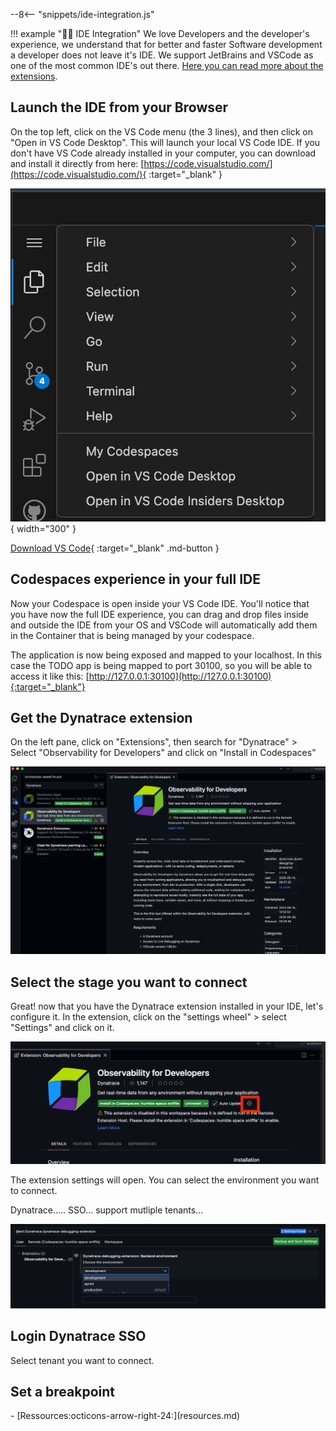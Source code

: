 --8<-- "snippets/ide-integration.js"

!!! example "🧑‍💻 IDE Integration"
    We love Developers and the developer's experience, we understand that for better and faster Software development a developer does not leave it's IDE. We support JetBrains and VSCode as one of the most common IDE's out there. [Here you can read more about the extensions](https://docs.dynatrace.com/docs/observe/applications-and-microservices/developer-observability/offering-capabilities/ide-integration).


## Launch the IDE from your Browser

On the top left, click on the VS Code menu (the 3 lines), and then click on "Open in VS Code Desktop". This will launch your local VS Code IDE. If you don't have VS Code already installed in your computer, you can download and install it directly from here: [https://code.visualstudio.com/](https://code.visualstudio.com/){ :target="_blank" }

![vscode menu](img/vscode_web_menu.png){ width="300" }

[Download VS Code](https://code.visualstudio.com){ :target="_blank" .md-button }

## Codespaces experience in your full IDE

Now your Codespace is open inside your VS Code IDE. You'll notice that you have now the full IDE experience, you can drag and drop files inside and outside the IDE from your OS and VSCode will automatically add them in the Container that is being managed by your codespace. 

The application is now being exposed and mapped to your localhost. In this case the TODO app is being mapped to port 30100, so you will be able to access it like this: [http://127.0.0.1:30100](http://127.0.0.1:30100){:target="_blank"}

## Get the Dynatrace extension

On the left pane, click on "Extensions", then search for "Dynatrace" > Select "Observability for Developers" and click on "Install in Codespaces"

![vscode menu](img/ide_extension.jpg)


## Select the stage you want to connect

Great! now that you have the Dynatrace extension installed in your IDE, let's configure it. In the extension, click on the "settings wheel" > select "Settings" and click on it.


![vscode menu](img/ide_extension_settings.jpg)

The extension settings will open. You can select the environment you want to connect. 

Dynatrace.....
SSO... support mutliple tenants...


![vscode menu](img/ide_select_environment.png)


## Login Dynatrace SSO

Select tenant you want to connect.



## Set a breakpoint





<div class="grid cards" markdown>
- [Ressources:octicons-arrow-right-24:](resources.md)
</div>
